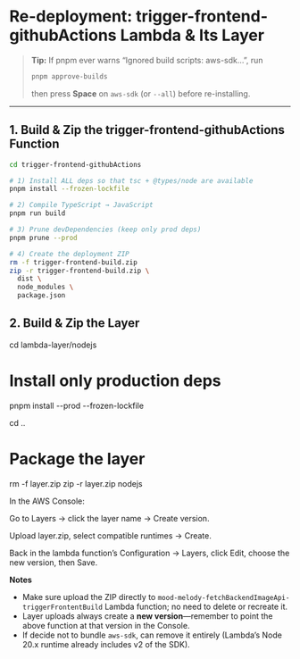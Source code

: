 # Re-deployment: trigger-frontend-githubActions Lambda & Its Layer

> **Tip:** If pnpm ever warns “Ignored build scripts: aws-sdk…”, run
>
> ```bash
> pnpm approve-builds
> ```
>
> then press **Space** on `aws-sdk` (or `--all`) before re-installing.

---

## 1. Build & Zip the trigger-frontend-githubActions Function

```bash
cd trigger-frontend-githubActions

# 1) Install ALL deps so that tsc + @types/node are available
pnpm install --frozen-lockfile

# 2) Compile TypeScript → JavaScript
pnpm run build

# 3) Prune devDependencies (keep only prod deps)
pnpm prune --prod

# 4) Create the deployment ZIP
rm -f trigger-frontend-build.zip
zip -r trigger-frontend-build.zip \
  dist \
  node_modules \
  package.json
```

## 2. Build & Zip the Layer

cd lambda-layer/nodejs

# Install only production deps

pnpm install --prod --frozen-lockfile

cd ..

# Package the layer

rm -f layer.zip
zip -r layer.zip nodejs

In the AWS Console:

Go to Layers → click the layer name → Create version.

Upload layer.zip, select compatible runtimes → Create.

Back in the lambda function’s Configuration → Layers, click Edit, choose the new version, then Save.

**Notes**

- Make sure upload the ZIP directly to `mood-melody-fetchBackendImageApi-triggerFrontentBuild` Lambda function; no need to delete or recreate it.
- Layer uploads always create a **new version**—remember to point the above function at that version in the Console.
- If decide not to bundle `aws-sdk`, can remove it entirely (Lambda’s Node 20.x runtime already includes v2 of the SDK).
